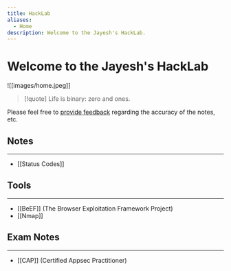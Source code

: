 ```yaml
---
title: HackLab
aliases:
  - Home
description: Welcome to the Jayesh's HackLab.
---
```

# Welcome to the Jayesh's HackLab

![[images/home.jpeg]]

>[!quote]
> Life is binary: zero and ones. 

Please feel free to [provide feedback](https://github.com/jayeshkaithwas/hacklab/issues) regarding the accuracy of the notes, etc.

## Notes
---
- [[Status Codes]]

## Tools
---
- [[BeEF]] (The Browser Exploitation Framework Project)
- [[Nmap]]

## Exam Notes
---
- [[CAP]] (Certified Appsec Practitioner)